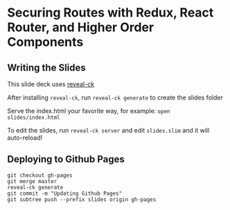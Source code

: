 # Securing Routes with Redux, React Router, and Higher Order Components

## Writing the Slides

This slide deck uses [reveal-ck](http://github.com/jedcn/reveal-ck)

After installing `reveal-ck`, run `reveal-ck generate` to create the slides folder

Serve the index.html your favorite way, for example: `open slides/index.html`

To edit the slides, run `reveal-ck server` and edit `slides.slim` and it will auto-reload!

## Deploying to Github Pages

```
git checkout gh-pages
git merge master
reveal-ck generate
git commit -m "Updating Github Pages"
git subtree push --prefix slides origin gh-pages
```
